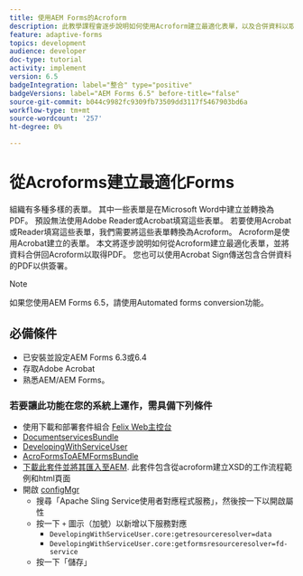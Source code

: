 ```yaml
---
title: 使用AEM Forms的Acroform
description: 此教學課程會逐步說明如何使用Acroform建立最適化表單，以及合併資料以取得PDF。 之後，含有合併資料的PDF便可以傳送，以供使用Acrobat Sign進行簽署。
feature: adaptive-forms
topics: development
audience: developer
doc-type: tutorial
activity: implement
version: 6.5
badgeIntegration: label="整合" type="positive"
badgeVersions: label="AEM Forms 6.5" before-title="false"
source-git-commit: b044c9982fc9309fb73509dd3117f5467903bd6a
workflow-type: tm+mt
source-wordcount: '257'
ht-degree: 0%

---
```



# 從Acroforms建立最適化Forms

組織有多種多樣的表單。 其中一些表單是在Microsoft Word中建立並轉換為PDF。 預設無法使用Adobe Reader或Acrobat填寫這些表單。 若要使用Acrobat或Reader填寫這些表單，我們需要將這些表單轉換為Acroform。 Acroform是使用Acrobat建立的表單。 本文將逐步說明如何從Acroform建立最適化表單，並將資料合併回Acroform以取得PDF。 您也可以使用Acrobat Sign傳送包含合併資料的PDF以供簽署。

>[!NOTE]
>
>如果您使用AEM Forms 6.5，請使用Automated forms conversion功能。

## 必備條件

* 已安裝並設定AEM Forms 6.3或6.4
* 存取Adobe Acrobat
* 熟悉AEM/AEM Forms。

### 若要讓此功能在您的系統上運作，需具備下列條件

* 使用下載和部署套件組合 [Felix Web主控台](http://localhost:4502/system/console/bundles)
* [DocumentservicesBundle](/help/forms/assets/common-osgi-bundles/AEMFormsDocumentServices.core-1.0-SNAPSHOT.jar)
* [DevelopingWithServiceUser](/help/forms/assets/common-osgi-bundles/DevelopingWithServiceUser.jar)
* [AcroFormsToAEMFormsBundle](https://forms.enablementadobe.com/content/DemoServerBundles/AcroFormToAEMForm.core-1.0-SNAPSHOT.jar)
* [下載此套件並將其匯入至AEM](assets/acro-form-aem-form.zip). 此套件包含從acroform建立XSD的工作流程範例和html頁面
* 開啟 [configMgr](http://localhost:4502/system/console/configMgr)
   * 搜尋「Apache Sling Service使用者對應程式服務」，然後按一下以開啟屬性
   * 按一下 `+` 圖示（加號）以新增以下服務對應
      * `DevelopingWithServiceUser.core:getresourceresolver=data`
      * `DevelopingWithServiceUser.core:getformsresourceresolver=fd-service`
   * 按一下「儲存」

